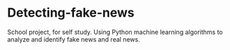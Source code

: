 # Detecting-fake-news
School project, for self study.
Using Python machine learning algorithms to analyze and identify fake news and real news.
